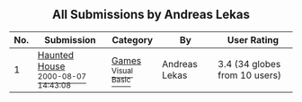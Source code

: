 ﻿<div align="center">

## All Submissions by Andreas Lekas

</div>

No.  | Submission | Category | By   | User Rating
---- | ---------- | -------- | ---- | -----------
1 | [Haunted House<br /><sup>2000-08-07 14:43:08</sup>](https://github.com/Planet-Source-Code/andreas-lekas-haunted-house__1-10563) | [Games<br /><sup>Visual Basic</sup>](../ByCategory/games__1-38.md) | Andreas Lekas | 3.4 (34 globes from 10 users)
